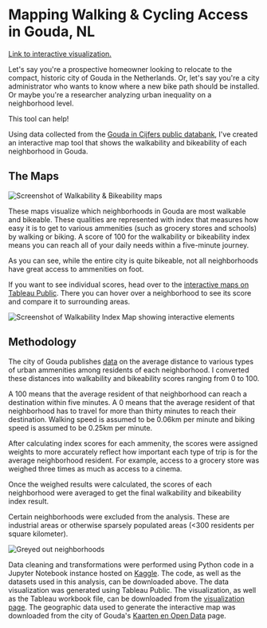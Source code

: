 # Mapping Walking & Cycling Access in Gouda, NL
[Link to interactive visualization.](https://public.tableau.com/app/profile/paul.molamphy/viz/GoudaWalkabilityandBikeability/GoudaAccessibilityIndices)

Let's say you're a prospective homeowner looking to relocate to the compact, historic city of Gouda in the Netherlands. Or, let's say you're a city administrator who wants to know where a new bike path should be installed. Or maybe you're a researcher analyzing urban inequality on a neighborhood level.

This tool can help!

Using data collected from the [Gouda in Cijfers public databank](https://gouda.incijfers.nl/), I've created an interactive map tool that shows the walkability and bikeability of each neighborhood in Gouda.

## The Maps
![Screenshot of Walkability & Bikeability maps](https://github.com/user-attachments/assets/1a7287d5-5954-4ec6-b9cb-4c077574f101)

These maps visualize which neighborhoods in Gouda are most walkable and bikeable. These qualities are represented with index that measures how easy it is to get to various ammenities (such as grocery stores and schools) by walking or biking. A score of 100 for the walkability or bikeability index means you can reach all of your daily needs within a five-minute journey.

As you can see, while the entire city is quite bikeable, not all neighborhoods have great access to ammenities on foot.

If you want to see individual scores, head over to the [interactive maps on Tableau Public](https://public.tableau.com/views/GoudaWalkabilityandBikeability/GoudaAccessibilityIndices?:language=en-US&:sid=&:redirect=auth&:display_count=n&:origin=viz_share_link). There you can hover over a neighborhood to see its score and compare it to surrounding areas.

![Screenshot of Walkability Index Map showing interactive elements](https://github.com/user-attachments/assets/e8f9d4e6-6642-4720-be37-4735d9c0c068)

## Methodology
The city of Gouda publishes [data](https://gouda.incijfers.nl/) on the average distance to various types of urban ammenities among residents of each neighborhood. I converted these distances into walkability and bikeability scores ranging from 0 to 100. 

A 100 means that the average resident of that neighborhood can reach a destination within five minutes. A 0 means that the average resident of that neighborhood has to travel for more than thirty minutes to reach their destination. Walking speed is assumed to be 0.06km per minute and biking speed is assumed to be 0.25km per minute.

After calculating index scores for each ammenity, the scores were assigned weights to more accurately reflect how important each type of trip is for the average neighborhood resident. For example, access to a grocery store was weighed three times as much as access to a cinema.

Once the weighed results were calculated, the scores of each neighborhood were averaged to get the final walkability and bikeability index result.

Certain neighborhoods were excluded from the analysis. These are industrial areas or otherwise sparsely populated areas (<300 residents per square kilometer).

![Greyed out neighborhoods](https://github.com/user-attachments/assets/3429b5f0-34ba-4d57-840e-4f49348ba316)

Data cleaning and transformations were performed using Python code in a Jupyter Notebook instance hosted on [Kaggle](https://www.kaggle.com/). The code, as well as the datasets used in this analysis, can be downloaded above. The data visualization was generated using Tableau Public. The visualization, as well as the Tableau workbook file, can be downloaded from the [visualization page](https://public.tableau.com/views/GoudaWalkabilityandBikeability/GoudaAccessibilityIndices?:language=en-US&:sid=&:redirect=auth&:display_count=n&:origin=viz_share_link). The geographic data used to generate the interactive map was downloaded from the city of Gouda's [Kaarten en Open Data](https://gis.gouda.nl/portal/page/kaarten-en-open-data;jsessionid=3CF4B18E2D748B2B707DF3DDB388ABC4) page.
